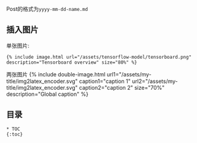 Post的格式为`yyyy-mm-dd-name.md`

## 插入图片

单张图片:
```
{% include image.html url="/assets/tensorflow-model/tensorboard.png" description="Tensorboard overview" size="80%" %}
```

两张图片
{% include double-image.html
    url1="/assets/my-title/img2latex_encoder.svg" caption1="caption 1"
    url2="/assets/my-title/img2latex_encoder.svg" caption2="caption 2"
    size="70%"
    description="Global caption" %}

## 目录

```
* TOC
{:toc}
```